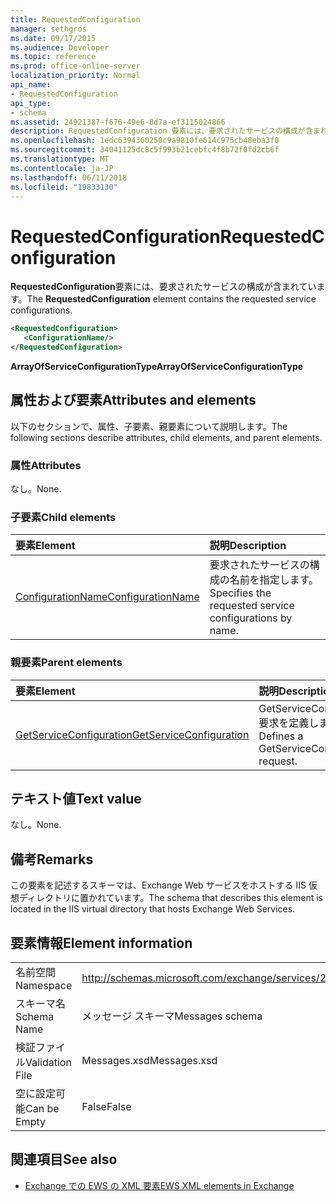 ```yaml
---
title: RequestedConfiguration
manager: sethgros
ms.date: 09/17/2015
ms.audience: Developer
ms.topic: reference
ms.prod: office-online-server
localization_priority: Normal
api_name:
- RequestedConfiguration
api_type:
- schema
ms.assetid: 24921387-f676-49e6-8d7a-ef3115024866
description: RequestedConfiguration 要素には、要求されたサービスの構成が含まれています。
ms.openlocfilehash: 1edc6394360250c9a9810fe614c975cb48eba3f0
ms.sourcegitcommit: 34041125dc8c5f993b21cebfc4f8b72f0fd2cb6f
ms.translationtype: MT
ms.contentlocale: ja-JP
ms.lasthandoff: 06/11/2018
ms.locfileid: "19833130"
---
```

# <a name="requestedconfiguration"></a><span data-ttu-id="8b8ad-103">RequestedConfiguration</span><span class="sxs-lookup"><span data-stu-id="8b8ad-103">RequestedConfiguration</span></span>

<span data-ttu-id="8b8ad-104">**RequestedConfiguration**要素には、要求されたサービスの構成が含まれています。</span><span class="sxs-lookup"><span data-stu-id="8b8ad-104">The **RequestedConfiguration** element contains the requested service configurations.</span></span> 
  
```XML
<RequestedConfiguration>
   <ConfigurationName/>
</RequestedConfiguration>
```

 <span data-ttu-id="8b8ad-105">**ArrayOfServiceConfigurationType**</span><span class="sxs-lookup"><span data-stu-id="8b8ad-105">**ArrayOfServiceConfigurationType**</span></span>
## <a name="attributes-and-elements"></a><span data-ttu-id="8b8ad-106">属性および要素</span><span class="sxs-lookup"><span data-stu-id="8b8ad-106">Attributes and elements</span></span>

<span data-ttu-id="8b8ad-107">以下のセクションで、属性、子要素、親要素について説明します。</span><span class="sxs-lookup"><span data-stu-id="8b8ad-107">The following sections describe attributes, child elements, and parent elements.</span></span>
  
### <a name="attributes"></a><span data-ttu-id="8b8ad-108">属性</span><span class="sxs-lookup"><span data-stu-id="8b8ad-108">Attributes</span></span>

<span data-ttu-id="8b8ad-109">なし。</span><span class="sxs-lookup"><span data-stu-id="8b8ad-109">None.</span></span>
  
### <a name="child-elements"></a><span data-ttu-id="8b8ad-110">子要素</span><span class="sxs-lookup"><span data-stu-id="8b8ad-110">Child elements</span></span>

|<span data-ttu-id="8b8ad-111">**要素**</span><span class="sxs-lookup"><span data-stu-id="8b8ad-111">**Element**</span></span>|<span data-ttu-id="8b8ad-112">**説明**</span><span class="sxs-lookup"><span data-stu-id="8b8ad-112">**Description**</span></span>|
|:-----|:-----|
|[<span data-ttu-id="8b8ad-113">ConfigurationName</span><span class="sxs-lookup"><span data-stu-id="8b8ad-113">ConfigurationName</span></span>](configurationname.md) <br/> |<span data-ttu-id="8b8ad-114">要求されたサービスの構成の名前を指定します。</span><span class="sxs-lookup"><span data-stu-id="8b8ad-114">Specifies the requested service configurations by name.</span></span>  <br/> |
   
### <a name="parent-elements"></a><span data-ttu-id="8b8ad-115">親要素</span><span class="sxs-lookup"><span data-stu-id="8b8ad-115">Parent elements</span></span>

|<span data-ttu-id="8b8ad-116">**要素**</span><span class="sxs-lookup"><span data-stu-id="8b8ad-116">**Element**</span></span>|<span data-ttu-id="8b8ad-117">**説明**</span><span class="sxs-lookup"><span data-stu-id="8b8ad-117">**Description**</span></span>|
|:-----|:-----|
|[<span data-ttu-id="8b8ad-118">GetServiceConfiguration</span><span class="sxs-lookup"><span data-stu-id="8b8ad-118">GetServiceConfiguration</span></span>](getserviceconfiguration.md) <br/> |<span data-ttu-id="8b8ad-119">GetServiceConfiguration 要求を定義します。</span><span class="sxs-lookup"><span data-stu-id="8b8ad-119">Defines a GetServiceConfiguration request.</span></span>  <br/> |
   
## <a name="text-value"></a><span data-ttu-id="8b8ad-120">テキスト値</span><span class="sxs-lookup"><span data-stu-id="8b8ad-120">Text value</span></span>

<span data-ttu-id="8b8ad-121">なし。</span><span class="sxs-lookup"><span data-stu-id="8b8ad-121">None.</span></span>
  
## <a name="remarks"></a><span data-ttu-id="8b8ad-122">備考</span><span class="sxs-lookup"><span data-stu-id="8b8ad-122">Remarks</span></span>

<span data-ttu-id="8b8ad-123">この要素を記述するスキーマは、Exchange Web サービスをホストする IIS 仮想ディレクトリに置かれています。</span><span class="sxs-lookup"><span data-stu-id="8b8ad-123">The schema that describes this element is located in the IIS virtual directory that hosts Exchange Web Services.</span></span>
  
## <a name="element-information"></a><span data-ttu-id="8b8ad-124">要素情報</span><span class="sxs-lookup"><span data-stu-id="8b8ad-124">Element information</span></span>

|||
|:-----|:-----|
|<span data-ttu-id="8b8ad-125">名前空間</span><span class="sxs-lookup"><span data-stu-id="8b8ad-125">Namespace</span></span>  <br/> |http://schemas.microsoft.com/exchange/services/2006/messages  <br/> |
|<span data-ttu-id="8b8ad-126">スキーマ名</span><span class="sxs-lookup"><span data-stu-id="8b8ad-126">Schema Name</span></span>  <br/> |<span data-ttu-id="8b8ad-127">メッセージ スキーマ</span><span class="sxs-lookup"><span data-stu-id="8b8ad-127">Messages schema</span></span>  <br/> |
|<span data-ttu-id="8b8ad-128">検証ファイル</span><span class="sxs-lookup"><span data-stu-id="8b8ad-128">Validation File</span></span>  <br/> |<span data-ttu-id="8b8ad-129">Messages.xsd</span><span class="sxs-lookup"><span data-stu-id="8b8ad-129">Messages.xsd</span></span>  <br/> |
|<span data-ttu-id="8b8ad-130">空に設定可能</span><span class="sxs-lookup"><span data-stu-id="8b8ad-130">Can be Empty</span></span>  <br/> |<span data-ttu-id="8b8ad-131">False</span><span class="sxs-lookup"><span data-stu-id="8b8ad-131">False</span></span>  <br/> |
   
## <a name="see-also"></a><span data-ttu-id="8b8ad-132">関連項目</span><span class="sxs-lookup"><span data-stu-id="8b8ad-132">See also</span></span>



- [<span data-ttu-id="8b8ad-133">Exchange での EWS の XML 要素</span><span class="sxs-lookup"><span data-stu-id="8b8ad-133">EWS XML elements in Exchange</span></span>](ews-xml-elements-in-exchange.md)

